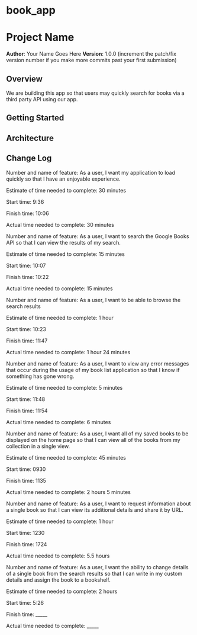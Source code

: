# book_app

# Project Name

**Author**: Your Name Goes Here
**Version**: 1.0.0 (increment the patch/fix version number if you make more commits past your first submission)

## Overview
We are building this app so that users may quickly search for books via a third party API using our app.

## Getting Started
<!-- What are the steps that a user must take in order to build this app on their own machine and get it running? -->

## Architecture
<!-- Provide a detailed description of the application design. What technologies (languages, libraries, etc) you're using, and any other relevant design information. -->

## Change Log
<!-- Use this area to document the iterative changes made to your application as each feature is successfully implemented. Use time stamps. Here's an examples:

01-01-2001 4:59pm - Application now has a fully-functional express server, with GET and POST routes for the book resource.

## Credits and Collaborations

-->
Number and name of feature: As a user, I want my application to load quickly so that I have an enjoyable experience.

Estimate of time needed to complete: 30 minutes

Start time: 9:36

Finish time: 10:06

Actual time needed to complete: 30 minutes

Number and name of feature: As a user, I want to search the Google Books API so that I can view the results of my search.

Estimate of time needed to complete: 15 minutes

Start time: 10:07

Finish time: 10:22

Actual time needed to complete: 15 minutes

Number and name of feature: As a user, I want to be able to browse the search results

Estimate of time needed to complete: 1 hour

Start time: 10:23

Finish time: 11:47

Actual time needed to complete: 1 hour 24 minutes

Number and name of feature: As a user, I want to view any error messages that occur during the usage of my book list application so that I know if something has gone wrong.

Estimate of time needed to complete: 5 minutes

Start time: 11:48

Finish time: 11:54

Actual time needed to complete: 6 minutes

Number and name of feature: As a user, I want all of my saved books to be displayed on the home page so that I can view all of the books from my collection in a single view.

Estimate of time needed to complete: 45 minutes

Start time: 0930

Finish time: 1135

Actual time needed to complete: 2 hours 5 minutes

Number and name of feature: As a user, I want to request information about a single book so that I can view its additional details and share it by URL.

Estimate of time needed to complete: 1 hour

Start time: 1230

Finish time: 1724

Actual time needed to complete: 5.5 hours


Number and name of feature: As a user, I want the ability to change details of a single book from the search results so that I can write in my custom details and assign the book to a bookshelf.

Estimate of time needed to complete: 2 hours

Start time: 5:26

Finish time: _____

Actual time needed to complete: _____